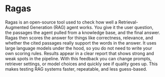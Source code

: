 # Ragas

Ragas is an open-source tool used to check how well a Retrieval-Augmented Generation (RAG) agent works. You give it the user question, the passages the agent pulled from a knowledge base, and the final answer. Ragas then scores the answer for things like correctness, relevance, and whether the cited passages really support the words in the answer. It uses large language models under the hood, so you do not need to write your own scoring rules. Results appear in a clear report that shows strong and weak spots in the pipeline. With this feedback you can change prompts, retriever settings, or model choices and quickly see if quality goes up. This makes testing RAG systems faster, repeatable, and less guess-based.